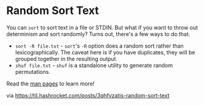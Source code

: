 # Random Sort Text

You can `sort` to sort text in a file or STDIN. But what if you want to throw
out determinism and sort randomly? Turns out, there's a few ways to do that.

* `sort -R file.txt` - `sort`'s `-R` option does a random sort rather than
lexicographically. The caveat here is if you have duplicates, they will be
grouped together in the resulting output.
* `shuf file.txt` - `shuf` is a standalone utility to generate random
permutations.

Read the [man
pages](https://til.hashrocket.com/posts/xghstaze5p-read-man-pages-in-nvim) to
learn more!

via https://til.hashrocket.com/posts/3qhfvzatis-random-sort-text
